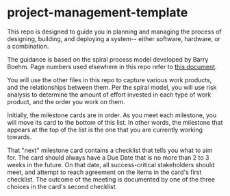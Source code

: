 # project-management-template

This repo is designed to guide you in planning and managing the process of designing, building, and deploying a system-- either software, hardware, or a combination.

The guidance is based on the spiral process model developed by Barry Boehm. Page numbers used elsewhere in this repo refer to [this document](http://www.sei.cmu.edu/reports/00sr008.pdf).

You will use the other files in this repo to capture various work products, and the relationships between them. Per the spiral model, you will use risk analysis to determine the amount of effort invested in each type of work product, and the order you work on them.

Initially, the milestone cards are in order. As you meet each milestone, you will move its card to the bottom of this list. In other words, the milestone that appears at the top of the list is the one that you are currently working towards.

That "next" milestone card contains a checklist that tells you what to aim for. The card should always have a Due Date that is no more than 2 to 3 weeks in the future. On that date, all success-critical stakeholders should meet, and attempt to reach agreement on the items in the card's first checklist. The outcome of the meeting is documented by one of the three choices in the card's second checklist.
